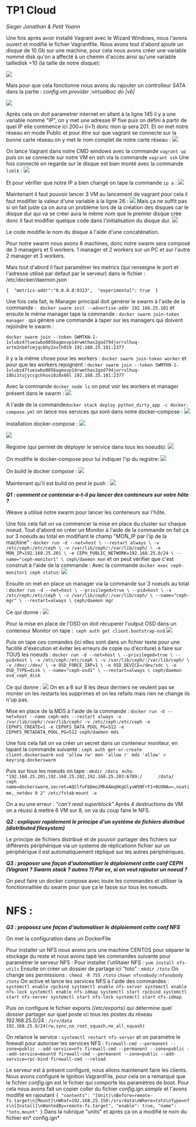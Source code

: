 # **TP1 Cloud**
*Sieger Jonathan & Petit Yoann*

Une fois après avoir installé Vagrant avec le Wizard Windows, nous l'avons ouvert et modifié le fichier Vagrantfile. Nous avons tout d'abord ajouté un disque de 10 Gb sur une machine, pour cela nous avons créer une variable nommé disk qu'on a affecté à un chemin d'accès ainsi qu'une variable tailledisk =10 (la taille de notre disque):

![](https://i.imgur.com/bEtFh9b.png)
    
Mais pour que cela fonctionne nous avons du rajouter un controlleur SATA dans la partie : *config.vm.provider :virtualboc do |vb|*

![](https://i.imgur.com/p2tLmcA.png)
    
Après cela on doit parametrer internet en allant à la ligne 145 il y a une variable nommé "IP", on y met une adresse IP fixe puis on défini à partir de quel IP elle commence ici 200+i (i=1) donc mon ip sera 201.
Et on met notre réseau en mode Public et pour être sur que vagrant se connecte sur la bonne carte réseau on y met le nom complet de notre carte réseau :
    ![](https://i.imgur.com/iNZfEvo.png)
    
On lance Vagrant dans notre CMD windows avec la commande `vagrant up` puis on se connecte sur notre VM en ssh via la commande `vagrant ssh`
Une fois connecté on regarde sur le disque est bien monté avec la commande `lsblk` : 
    ![](https://i.imgur.com/pW8BeGG.png)

Et pour vérifier que notre IP a bien changé on tape la commande `ip a` :
    ![](https://i.imgur.com/iY22P9J.png)

Maintenant il faut pouvoir lancer 3 VM au lancement de vagrant pour cela il faut modifier la valeur d'une variable à la ligne 26 :
    ![](https://i.imgur.com/iqBOkXr.png)
Mais ça ne suffit pas si on fait juste ça on aura un problème lors de la création des disques car le disque dur qui va se créer aura le même nom que le premier disque crée donc il faut modifier quelque code dans l'initialisation du disque dur.
    ![](https://i.imgur.com/Otfh3nN.png)
    
Le code modifie le nom du disque à l'aide d'une concaténation.

Pour notre swarm nous avons 8 machines, donc notre swarm sera composé de 3 managers et 5 workers.
1 manager et 2 workers sur un PC et sur l'autre 2 manager et 3 workers.

Mais tout d'abord il faut paramétrer les metrics (qui renseigne le port et l'adresse utilisé par defaut par le serveur) dans le fichier : /etc/docker/daemon.json

`{ 
   "metrics-addr":"0.0.0.0:9323", 
   "experimental": true 
}`

Une fois cela fait, le Manager principal doit générer le swarm à l'aide de la commande : ` docker swarm init --advertise-addr 192.168.25.101` et ensuite le même manager tape la commande : `docker swarm join-token manager
` qui génère une commande à taper sur les managers qui doivent rejoindre le swarm : 

`docker swarm join --token SWMTKN-1-1vlubz47tueiwbo0056agmxvp14rwmthas2god794jorrxlhuq-artm2nb4fcmjqcbhy2ovlh019 192.168.25.101:2377 `

Il y a la même chose pour les workers : `docker swarm join-token worker` et pour que les workers rejoignent : 
`docker swarm join --token SWMTKN-1-1vlubz47tueiwbo0056agmxvp14rwmthas2god794jorrxlhuq-18bi1tujyccgchhuvi8z8x66l 192.168.25.101:2377`

Avec la commande `docker node ls` on peut voir les workers et manager présent dans le swarm : 
![](https://i.imgur.com/Ox53Jxz.png)


A l'aide de la commande`docker stack deploy python_dirty_app -c docker-compose.yml` on lance nos services qui sont dans notre docker-compose :
![](https://i.imgur.com/qwqY2NH.png)

Installation docker-compose : 
![](https://i.imgur.com/29mgvIT.png)

![](https://i.imgur.com/nnhK3yZ.png)


Registre (qui permet de déployer le service dans tous les noeuds): 
![](https://i.imgur.com/uC1Nz1g.png)

On modifie le docker-compose pour lui indiquer l'ip du registre:
![](https://i.imgur.com/Jj0LYHt.png)


On build le docker compose : 
![](https://i.imgur.com/HS1laCX.png)

Maintenant qu'il est build on peut le push : 
![](https://i.imgur.com/J1azNbm.png)

***Q1 : comment ce conteneur a-t-il pu lancer des conteneurs sur votre hôte ?***

Weave a utilisé notre swarm pour lancer les conteneurs sur l'hôte.

Une fois cela fait on va commencer la mise en place du cluster sur chaque noeud. Tout d'abord on créer un Monitor à l'aide de la commande on fait ça sur 3 noeuds au total en modifiant le champ "MON_IP par l'ip de la machine" : 
`docker run -d --net=host \
--restart always \
-v /etc/ceph:/etc/ceph \
-v /var/lib/ceph/:/var/lib/ceph/ \
-e MON_IP=192.168.25.201 \
-e CEPH_PUBLIC_NETWORK=192.168.25.0/24 \
--name="ceph-monitor1" \
ceph/daemon mon` et on peut vérifier que c'est construit à l'aide de la commande : Avec la commande `docker exec ceph-monitor1 ceph status`:
![](https://i.imgur.com/bdRzSmx.png)


Ensuite on met en place un manager via la commande sur 3 noeuds au total :
`docker run -d --net=host \
--privileged=true \
--pid=host \
-v /etc/ceph:/etc/ceph \
-v /var/lib/ceph/:/var/lib/ceph/ \
--name="ceph-mgr" \
--restart=always \
ceph/daemon mgr`

Ce qui donne : 
![](https://i.imgur.com/MTs5vA3.png)


Pour la mise en place de l'OSD on doit récuperer l'output OSD dans un conteneur Monitor on tape :` ceph auth get client.bootstrap-osd` 
![](https://i.imgur.com/yKKhhWN.png)

Puis on tape ces comandes (ici elles sont dans un fichier texte pour une facilité d'éxécution et éviter les erreurs de copie ou d'écriture) à faire sur TOUS les noeuds : 
`docker run -d --net=host \
--privileged=true \
--pid=host \
-v /etc/ceph:/etc/ceph \
-v /var/lib/ceph/:/var/lib/ceph/ \
-v /dev/:/dev/ \
-e OSD_FORCE_ZAP=1 \
-e OSD_DEVICE=/dev/sdc \
-e OSD_TYPE=disk \
--name="ceph-osd1" \
--restart=always \
ceph/daemon osd_ceph_disk`

Ce qui donne : 
![](https://i.imgur.com/OmredJK.png)
On en a 6 sur 8 les deux derniers ne veulent pas se monter on les restarts les supprimes et on les refaits mais rien ne change ils n'up pas.

Mise en place de la MDS à l'aide de la commande : `docker run -d --net=host --name ceph-mds --restart always -v /var/lib/ceph/:/var/lib/ceph/ -v /etc/ceph:/etc/ceph -e CEPHFS_CREATE=1 -e CEPHFS_DATA_POOL_PG=512 -e CEPHFS_METADATA_POOL_PG=512 ceph/daemon mds`

Une fois cela fait on va créer un secret dans un conteneur moniteur, en tapant la commande suivante : `ceph auth get-or-create client.dockerswarm osd 'allow rw' mon 'allow r' mds 'allow' > keyring.dockerswarm`

Puis sur tous les noeuds on tape : 
`mkdir /data `
`echo "192.168.25.201,192.168.25.202,192.168.25.203:6789:/      /data/      ceph      name=dockerswarm,secret=AQClfuFbDmoJMhAAmq6KgGlyuW5NFrF1+8UXNA==,noatime,_netdev 0 2" /etc/fstab`
`mount -a`

On a eu une erreur : *"can't read superblock"*
Après 4 destructions de VM on a réussi à mettre 6 VM sur 8, on va du coup faire le NFS.


***Q2 : expliquer rapidement le principe d'un système de fichiers distribué (distributed filesystem)***

Le principe de fichiers distribué et de pouvoir partager des fichiers sur différents périphérique via un systeme de réplicationn fichier sur un périphérique il est automatiquement répliqué sur les autres périphériques.

***Q3 : proposer une façon d'automatiser le déploiement cette conf CEPH (Vagrant ? Swarm stack ? autres ?) Par ex, si on veut rajouter un noeud ?***

On peut faire un docker compose avec toute les commandes et utiliser la fonctionnalitée du swarm pour que ça le fasse sur tous les noeuds.


# NFS : 
***Q3 : proposez une façon d'automatiser le déploiement cette conf NFS***

On met la configuration dans un DockerFile

Pour installer un NFS nous avons pris une machine CENTOS pour séparer le stockage du reste et nous avons tapé les commandes suivante pour paramétrer le serveur NFS : 
Pour installer l'utilitaier NFS : `yum install nfs-utils`
Ensuite on créer un dossier de partage ici "toto" : `mkdir /toto`
On change ses permissions : `chmod -R 755 /toto`
                            `chown nfsnobody:nfsnobody /toto`
On active et lance les services NFS à l'aide des commandes :
`systemctl enable rpcbind
systemctl enable nfs-server
systemctl enable nfs-lock
systemctl enable nfs-idmap
systemctl start rpcbind
systemctl start nfs-server
systemctl start nfs-lock
systemctl start nfs-idmap`

Puis on configure le fichier exports (/etc/exports) qui détermine quel dossier partager sur quel poste ici tous les postes du réseau 192.168.25.0/24 : 
`/srv/data   192.168.25.0/24(rw,sync,no_root_squash,no_all_squash)`

On relance le service : `systemctl restart nfs-server`
et on paramètre le firewall pour autoriser les services NFS : 
`firewall-cmd --permanent --zone=public --add-service=nfs
firewall-cmd --permanent --zone=public --add-service=mountd
firewall-cmd --permanent --zone=public --add-service=rpc-bind
firewall-cmd --reload`

Le serveur est à présent configuré, nous allons maintenant faire les clients. Nous avons configuré le Ignition VagrantFile, pour cela on a remarqué que le fichier *config.ign* est le fichier qui comporte les paramètres de boot. Pour cela nous avons fait un copier coller du fichier *config.ign.sample* et l'avons modifié en rajoutant 
`{
        "contents": "[Unit]\nBefore=remote-fs.target\n[Mount]\nWhat=192.168.25.150:/srv/data\nWhere=toto\nType=nfs\n[Install]\nWantedBy=remote-fs.target",
        "enable": true,
        "name": "toto.mount"
      }`
Dans la rubrique "units" et après ça on a modifié le nom du fichier en* config.ign*